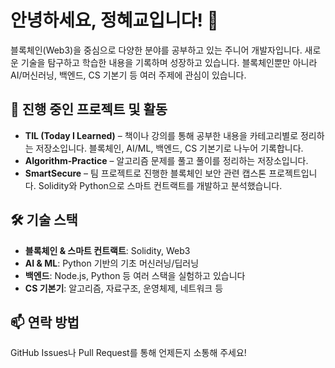 # 안녕하세요, 정혜교입니다! 👋  

블록체인(Web3)을 중심으로 다양한 분야를 공부하고 있는 주니어 개발자입니다. 새로운 기술을 탐구하고 학습한 내용을 기록하며 성장하고 있습니다. 블록체인뿐만 아니라 AI/머신러닝, 백엔드, CS 기본기 등 여러 주제에 관심이 있습니다.  

## 🌱 진행 중인 프로젝트 및 활동  
- **TIL (Today I Learned)** – 책이나 강의를 통해 공부한 내용을 카테고리별로 정리하는 저장소입니다. 블록체인, AI/ML, 백엔드, CS 기본기로 나누어 기록합니다.  
- **Algorithm‑Practice** – 알고리즘 문제를 풀고 풀이를 정리하는 저장소입니다.  
- **SmartSecure** – 팀 프로젝트로 진행한 블록체인 보안 관련 캡스톤 프로젝트입니다. Solidity와 Python으로 스마트 컨트랙트를 개발하고 분석했습니다.  

## 🛠️ 기술 스택  
- **블록체인 & 스마트 컨트랙트**: Solidity, Web3  
- **AI & ML**: Python 기반의 기초 머신러닝/딥러닝  
- **백엔드**: Node.js, Python 등 여러 스택을 실험하고 있습니다  
- **CS 기본기**: 알고리즘, 자료구조, 운영체제, 네트워크 등  

## 📫 연락 방법  
GitHub Issues나 Pull Request를 통해 언제든지 소통해 주세요!
